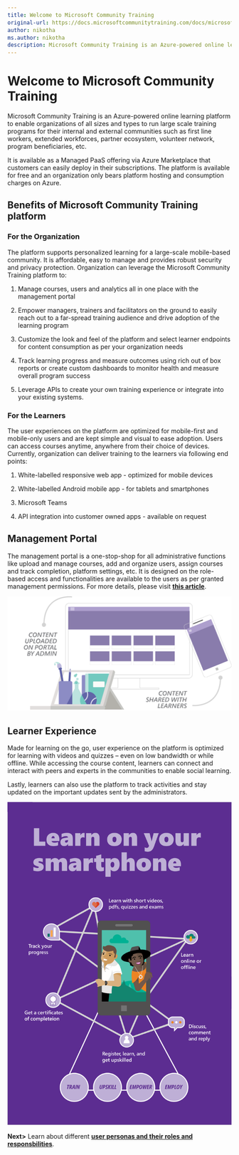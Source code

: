 ```yaml
---
title: Welcome to Microsoft Community Training
original-url: https://docs.microsoftcommunitytraining.com/docs/microsoft-community-training-overview
author: nikotha
ms.author: nikotha
description: Microsoft Community Training is an Azure-powered online learning platform to enable organizations of all sizes and types to run large scale training programs for their internal and external communities such as first line workers, extended workforces, partner ecosystem, volunteer network, program beneficiaries, etc.
---
```


# Welcome to Microsoft Community Training

Microsoft Community Training is an Azure-powered online learning platform to enable organizations of all sizes and types to run large scale training programs for their internal and external communities such as first line workers, extended workforces, partner ecosystem, volunteer network, program beneficiaries, etc. 

It is available as a Managed PaaS offering via Azure Marketplace that customers can easily deploy in their subscriptions. The platform is available for free and an organization only bears platform hosting and consumption charges on Azure.

## Benefits of Microsoft Community Training platform 

### For the Organization 
The platform supports personalized learning for a large-scale mobile-based community. It is affordable, easy to manage and provides robust security and privacy protection. Organization can leverage the Microsoft Community Training platform to: 

1. Manage courses, users and analytics all in one place with the management portal 

2. Empower managers, trainers and facilitators on the ground to easily reach out to a far-spread training audience and drive adoption of the learning program 
 
3. Customize the look and feel of the platform and select learner endpoints for content consumption as per your organization needs 
 
4. Track learning progress and measure outcomes using rich out of box reports or create custom dashboards to monitor health and measure overall program success 
 
5. Leverage APIs to create your own training experience or integrate into your existing systems. 

### For the Learners 
The user experiences on the platform are optimized for mobile-first and mobile-only users and are kept simple and visual to ease adoption. Users can access courses anytime, anywhere from their choice of devices. Currently, organization can deliver training to the learners via following end points: 

1.	White-labelled responsive web app - optimized for mobile devices

2.	White-labelled Android mobile app - for tablets and smartphones

3.	Microsoft Teams

4.	API integration into customer owned apps - available on request

## Management Portal

The management portal is a one-stop-shop for all administrative functions like upload and manage courses, add and organize users, assign courses and track completion, platform settings, etc. It is designed on the role-based access and functionalities are available to the users as per granted management permissions. For more details, please visit [**this article**](../get-started/3_user-role-and-management-portal-overview.md). 

![admin content upload](../media/admin-content-upload.png)

## Learner Experience 

Made for learning on the go, user experience on the platform is optimized for learning with videos and quizzes – even on low bandwidth or while offline. While accessing the course content, learners can connect and interact with peers and experts in the communities to enable social learning.  

Lastly, learners can also use the platform to track activities and stay updated on the important updates sent by the administrators. 

![overview article - learners](../media/overview%20article%20-%20learners.png)

**Next>** Learn about different [**user personas and their roles and responsbilities**](../get-started/3_user-role-and-management-portal-overview.md).

